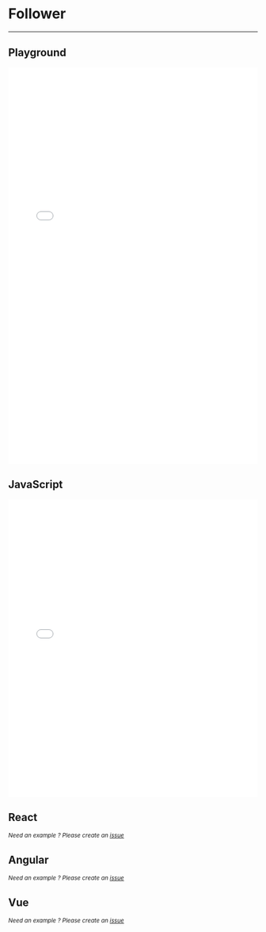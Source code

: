 # Follower

--------
<script setup>
    import CodeButtons from '../../src/components/CodeButtons.vue';
</script>
<CodeButtons jsfiddle="wLy20bfc"></CodeButtons>

## Playground
<iframe width="100%" height="800" src="//jsfiddle.net/romantonoff/wLy20bfc/embedded/result/dark/" allowfullscreen="allowfullscreen" allowpaymentrequest frameborder="0"></iframe>

## JavaScript
<iframe width="100%" height="600" src="//jsfiddle.net/romantonoff/wLy20bfc/embedded/js,html,css/dark/" allowfullscreen="allowfullscreen" allowpaymentrequest frameborder="0"></iframe>

## React
<small>*Need an example ? Please create an [issue](https://github.com/roman-rr/cupertino-pane/issues/new/choose)*</small>

## Angular
<small>*Need an example ? Please create an [issue](https://github.com/roman-rr/cupertino-pane/issues/new/choose)*</small>

## Vue
<small>*Need an example ? Please create an [issue](https://github.com/roman-rr/cupertino-pane/issues/new/choose)*</small>
